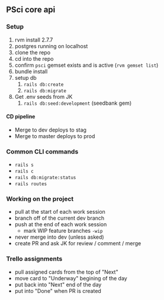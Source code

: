 ## PSci core api

### Setup

1. rvm install 2.7.7
1. postgres running on localhost
1. clone the repo
1. cd into the repo
1. confirm `psci` gemset exists and is active (`rvm gemset list`)
1. bundle install
1. setup db
    1. `rails db:create`
    1. `rails db:migrate`
1. Get .env seeds from JK
    1. `rails db:seed:development` (seedbank gem)

#### CD pipeline

- Merge to dev deploys to stag
- Merge to master deploys to prod

### Common CLI commands

- `rails s`
- `rails c`
- `rails db:migrate:status`
- `rails routes`

### Working on the project

- pull at the start of each work session
- branch off of the current dev branch
- push at the end of each work session
  - mark WIP feature branches `-wip`
- never merge into dev (unless asked)
- create PR and ask JK for review / comment / merge

### Trello assignments

- pull assigned cards from the top of "Next"
- move card to "Underway" begining of the day
- put back into "Next" end of the day
- put into "Done" when PR is created
